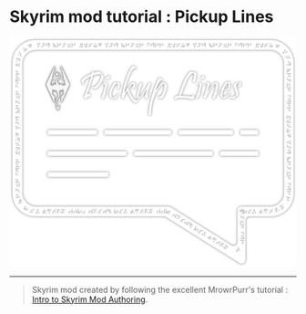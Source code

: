 # Skyrim mod tutorial : Pickup Lines 

![image](Images/PickupLines.png)

---

> Skyrim mod created by following the excellent MrowrPurr's tutorial : [Intro to Skyrim Mod Authoring](https://www.youtube.com/playlist?list=PLektTyeQhBZfMfCM6eT9Ok8MPj7TazgzQ).

